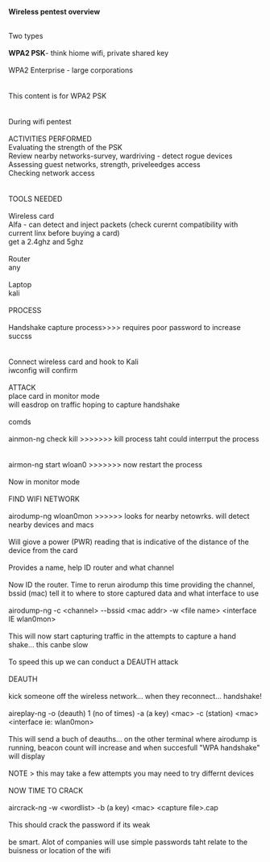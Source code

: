 **Wireless pentest overview**

<br/>
Two types<br/>
<br/>
<b>WPA2 PSK</b>- think hiome wifi, private shared key<br/>
<br/>
WPA2 Enterprise - large corporations<br/>
<br/>
<br/>
This content is for WPA2 PSK<br/>
<br/>
<br/>
During wifi pentest <br/>
<br/>
ACTIVITIES PERFORMED<br/>
Evaluating the strength of the PSK<br/>
Review nearby networks-survey, wardriving - detect rogue devices<br/>
Assessing guest networks, strength, priveleedges access<br/>
Checking network access<br/>
<br/>
<br/>
TOOLS NEEDED<br/>
<br/>
Wireless card<br/>
Alfa - can detect and inject packets (check curernt compatibility with current linx before buying a card)<br/>
get a 2.4ghz and 5ghz<br/>
<br/>
Router<br/>
any<br/>
<br/>
Laptop<br/>
kali<br/>
<br/>
PROCESS<br/>
<br/>
Handshake capture process&gt;&gt;&gt;&gt; requires poor password to increase succss<br/>
<br/>
<br/>
Connect wireless card and hook to Kali<br/>
iwconfig will confirm<br/>
<br/>
ATTACK<br/>
place card in monitor mode<br/>
will easdrop on traffic hoping to capture handshake<br/>
<br/>
comds<br/>
<br/>
ainmon-ng check kill &gt;&gt;&gt;&gt;&gt;&gt;&gt; kill process taht could interrput the process<br/>
<br/>
<br/>
airmon-ng start wloan0 &gt;&gt;&gt;&gt;&gt;&gt;&gt; now restart the process<br/>
<br/>
Now in monitor mode<br/>
<br/>
FIND WIFI NETWORK<br/>
<br/>
airodump-ng wloan0mon &gt;&gt;&gt;&gt;&gt;&gt; looks for nearby netowrks. will detect nearby devices and macs<br/>
<br/>
Will giove a power (PWR) reading that is indicative of the distance of the device from the card<br/>
<br/>
Provides a name, help ID router and what channel<br/>
<br/>
Now ID the router. Time to rerun airodump this time providing the channel, bssid (mac) tell it to where to store captured data and what interface to use<br/>
<br/>
airodump-ng -c &lt;channel&gt; --bssid &lt;mac addr&gt; -w &lt;file name&gt; &lt;interface IE wlan0mon&gt;<br/>
<br/>
This will now start capturing traffic in the attempts to capture a hand shake... this canbe slow<br/>
<br/>
To speed this up we can conduct a DEAUTH attack<br/>
<br/>
DEAUTH<br/>
<br/>
kick someone off the wireless network... when they reconnect... handshake!<br/>
<br/>
aireplay-ng -o (deauth) 1 (no of times) -a (a key) &lt;mac&gt; -c (station) &lt;mac&gt; &lt;interface ie: wlan0mon&gt;<br/>
<br/>
This will send a buch of deauths... on the other terminal where airodump is running, beacon count will increase and when succesfull &quot;WPA handshake&quot; will display<br/>
<br/>
NOTE &gt; this may take a few attempts you may need to try differnt devices<br/>
<br/>
NOW TIME TO CRACK<br/>
<br/>
aircrack-ng -w &lt;wordlist&gt; -b (a key) &lt;mac&gt; &lt;capture file&gt;.cap<br/>
<br/>
This should crack the password if its weak<br/>
<br/>
be smart. Alot of companies will use simple passwords taht relate to the buisness or location of the wifi<br/>
<br/>
<br/>
<br/>
